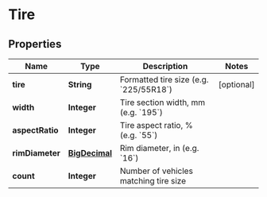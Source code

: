 
# Tire

## Properties
Name | Type | Description | Notes
------------ | ------------- | ------------- | -------------
**tire** | **String** | Formatted tire size (e.g. &#x60;225/55R18&#x60;) |  [optional]
**width** | **Integer** | Tire section width, mm (e.g. &#x60;195&#x60;) | 
**aspectRatio** | **Integer** | Tire aspect ratio, % (e.g. &#x60;55&#x60;) | 
**rimDiameter** | [**BigDecimal**](BigDecimal.md) | Rim diameter, in (e.g. &#x60;16&#x60;) | 
**count** | **Integer** | Number of vehicles matching tire size | 



